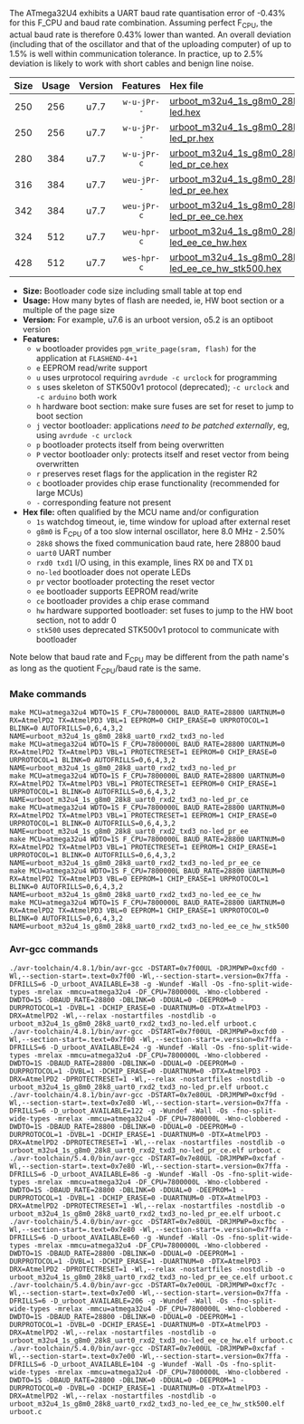 The ATmega32U4 exhibits a UART baud rate quantisation error of -0.43% for this F_CPU and baud rate combination. Assuming perfect F<sub>CPU</sub>, the actual baud rate is therefore 0.43% lower than wanted. An overall deviation (including that of the oscillator and that of the uploading computer) of up to 1.5% is well within communication tolerance. In practice, up to 2.5% deviation is likely to work with short cables and benign line noise.

|Size|Usage|Version|Features|Hex file|
|:-:|:-:|:-:|:-:|:--|
|250|256|u7.7|`w-u-jPr--`|[urboot_m32u4_1s_g8m0_28k8_uart0_rxd2_txd3_no-led.hex](https://raw.githubusercontent.com/stefanrueger/urboot.hex/main/mcus/atmega32u4/watchdog_1_s/internal_oscillator_g-2.50%25/%2B8m000000_hz/%2B%2B28k8_baud/uart0_rxd2_txd3/no-led/urboot_m32u4_1s_g8m0_28k8_uart0_rxd2_txd3_no-led.hex)|
|250|256|u7.7|`w-u-jPr--`|[urboot_m32u4_1s_g8m0_28k8_uart0_rxd2_txd3_no-led_pr.hex](https://raw.githubusercontent.com/stefanrueger/urboot.hex/main/mcus/atmega32u4/watchdog_1_s/internal_oscillator_g-2.50%25/%2B8m000000_hz/%2B%2B28k8_baud/uart0_rxd2_txd3/no-led/urboot_m32u4_1s_g8m0_28k8_uart0_rxd2_txd3_no-led_pr.hex)|
|280|384|u7.7|`w-u-jPr-c`|[urboot_m32u4_1s_g8m0_28k8_uart0_rxd2_txd3_no-led_pr_ce.hex](https://raw.githubusercontent.com/stefanrueger/urboot.hex/main/mcus/atmega32u4/watchdog_1_s/internal_oscillator_g-2.50%25/%2B8m000000_hz/%2B%2B28k8_baud/uart0_rxd2_txd3/no-led/urboot_m32u4_1s_g8m0_28k8_uart0_rxd2_txd3_no-led_pr_ce.hex)|
|316|384|u7.7|`weu-jPr--`|[urboot_m32u4_1s_g8m0_28k8_uart0_rxd2_txd3_no-led_pr_ee.hex](https://raw.githubusercontent.com/stefanrueger/urboot.hex/main/mcus/atmega32u4/watchdog_1_s/internal_oscillator_g-2.50%25/%2B8m000000_hz/%2B%2B28k8_baud/uart0_rxd2_txd3/no-led/urboot_m32u4_1s_g8m0_28k8_uart0_rxd2_txd3_no-led_pr_ee.hex)|
|342|384|u7.7|`weu-jPr-c`|[urboot_m32u4_1s_g8m0_28k8_uart0_rxd2_txd3_no-led_pr_ee_ce.hex](https://raw.githubusercontent.com/stefanrueger/urboot.hex/main/mcus/atmega32u4/watchdog_1_s/internal_oscillator_g-2.50%25/%2B8m000000_hz/%2B%2B28k8_baud/uart0_rxd2_txd3/no-led/urboot_m32u4_1s_g8m0_28k8_uart0_rxd2_txd3_no-led_pr_ee_ce.hex)|
|324|512|u7.7|`weu-hpr-c`|[urboot_m32u4_1s_g8m0_28k8_uart0_rxd2_txd3_no-led_ee_ce_hw.hex](https://raw.githubusercontent.com/stefanrueger/urboot.hex/main/mcus/atmega32u4/watchdog_1_s/internal_oscillator_g-2.50%25/%2B8m000000_hz/%2B%2B28k8_baud/uart0_rxd2_txd3/no-led/urboot_m32u4_1s_g8m0_28k8_uart0_rxd2_txd3_no-led_ee_ce_hw.hex)|
|428|512|u7.7|`wes-hpr-c`|[urboot_m32u4_1s_g8m0_28k8_uart0_rxd2_txd3_no-led_ee_ce_hw_stk500.hex](https://raw.githubusercontent.com/stefanrueger/urboot.hex/main/mcus/atmega32u4/watchdog_1_s/internal_oscillator_g-2.50%25/%2B8m000000_hz/%2B%2B28k8_baud/uart0_rxd2_txd3/no-led/urboot_m32u4_1s_g8m0_28k8_uart0_rxd2_txd3_no-led_ee_ce_hw_stk500.hex)|

- **Size:** Bootloader code size including small table at top end
- **Usage:** How many bytes of flash are needed, ie, HW boot section or a multiple of the page size
- **Version:** For example, u7.6 is an urboot version, o5.2 is an optiboot version
- **Features:**
  + `w` bootloader provides `pgm_write_page(sram, flash)` for the application at `FLASHEND-4+1`
  + `e` EEPROM read/write support
  + `u` uses urprotocol requiring `avrdude -c urclock` for programming
  + `s` uses skeleton of STK500v1 protocol (deprecated); `-c urclock` and `-c arduino` both work
  + `h` hardware boot section: make sure fuses are set for reset to jump to boot section
  + `j` vector bootloader: applications *need to be patched externally*, eg, using `avrdude -c urclock`
  + `p` bootloader protects itself from being overwritten
  + `P` vector bootloader only: protects itself and reset vector from being overwritten
  + `r` preserves reset flags for the application in the register R2
  + `c` bootloader provides chip erase functionality (recommended for large MCUs)
  + `-` corresponding feature not present
- **Hex file:** often qualified by the MCU name and/or configuration
  + `1s` watchdog timeout, ie, time window for upload after external reset
  + `g8m0` is F<sub>CPU</sub> of a too slow internal oscillator, here 8.0 MHz - 2.50%
  + `28k8` shows the fixed communication baud rate, here 28800 baud
  + `uart0` UART number
  + `rxd0 txd1` I/O using, in this example, lines RX `D0` and TX `D1`
  + `no-led` bootloader does not operate LEDs
  + `pr` vector bootloader protecting the reset vector
  + `ee` bootloader supports EEPROM read/write
  + `ce` bootloader provides a chip erase command
  + `hw` hardware supported bootloader: set fuses to jump to the HW boot section, not to addr 0
  + `stk500` uses deprecated STK500v1 protocol to communicate with bootloader


Note below that baud rate and F<sub>CPU</sub> may be different from the path name's as long as the quotient F<sub>CPU</sub>/baud rate is the same.

### Make commands
```
make MCU=atmega32u4 WDTO=1S F_CPU=7800000L BAUD_RATE=28800 UARTNUM=0 RX=AtmelPD2 TX=AtmelPD3 VBL=1 EEPROM=0 CHIP_ERASE=0 URPROTOCOL=1 BLINK=0 AUTOFRILLS=0,6,4,3,2 NAME=urboot_m32u4_1s_g8m0_28k8_uart0_rxd2_txd3_no-led
make MCU=atmega32u4 WDTO=1S F_CPU=7800000L BAUD_RATE=28800 UARTNUM=0 RX=AtmelPD2 TX=AtmelPD3 VBL=1 PROTECTRESET=1 EEPROM=0 CHIP_ERASE=0 URPROTOCOL=1 BLINK=0 AUTOFRILLS=0,6,4,3,2 NAME=urboot_m32u4_1s_g8m0_28k8_uart0_rxd2_txd3_no-led_pr
make MCU=atmega32u4 WDTO=1S F_CPU=7800000L BAUD_RATE=28800 UARTNUM=0 RX=AtmelPD2 TX=AtmelPD3 VBL=1 PROTECTRESET=1 EEPROM=0 CHIP_ERASE=1 URPROTOCOL=1 BLINK=0 AUTOFRILLS=0,6,4,3,2 NAME=urboot_m32u4_1s_g8m0_28k8_uart0_rxd2_txd3_no-led_pr_ce
make MCU=atmega32u4 WDTO=1S F_CPU=7800000L BAUD_RATE=28800 UARTNUM=0 RX=AtmelPD2 TX=AtmelPD3 VBL=1 PROTECTRESET=1 EEPROM=1 CHIP_ERASE=0 URPROTOCOL=1 BLINK=0 AUTOFRILLS=0,6,4,3,2 NAME=urboot_m32u4_1s_g8m0_28k8_uart0_rxd2_txd3_no-led_pr_ee
make MCU=atmega32u4 WDTO=1S F_CPU=7800000L BAUD_RATE=28800 UARTNUM=0 RX=AtmelPD2 TX=AtmelPD3 VBL=1 PROTECTRESET=1 EEPROM=1 CHIP_ERASE=1 URPROTOCOL=1 BLINK=0 AUTOFRILLS=0,6,4,3,2 NAME=urboot_m32u4_1s_g8m0_28k8_uart0_rxd2_txd3_no-led_pr_ee_ce
make MCU=atmega32u4 WDTO=1S F_CPU=7800000L BAUD_RATE=28800 UARTNUM=0 RX=AtmelPD2 TX=AtmelPD3 VBL=0 EEPROM=1 CHIP_ERASE=1 URPROTOCOL=1 BLINK=0 AUTOFRILLS=0,6,4,3,2 NAME=urboot_m32u4_1s_g8m0_28k8_uart0_rxd2_txd3_no-led_ee_ce_hw
make MCU=atmega32u4 WDTO=1S F_CPU=7800000L BAUD_RATE=28800 UARTNUM=0 RX=AtmelPD2 TX=AtmelPD3 VBL=0 EEPROM=1 CHIP_ERASE=1 URPROTOCOL=0 BLINK=0 AUTOFRILLS=0,6,4,3,2 NAME=urboot_m32u4_1s_g8m0_28k8_uart0_rxd2_txd3_no-led_ee_ce_hw_stk500
```

### Avr-gcc commands
```
./avr-toolchain/4.8.1/bin/avr-gcc -DSTART=0x7f00UL -DRJMPWP=0xcfd0 -Wl,--section-start=.text=0x7f00 -Wl,--section-start=.version=0x7ffa -DFRILLS=6 -D_urboot_AVAILABLE=38 -g -Wundef -Wall -Os -fno-split-wide-types -mrelax -mmcu=atmega32u4 -DF_CPU=7800000L -Wno-clobbered -DWDTO=1S -DBAUD_RATE=28800 -DBLINK=0 -DDUAL=0 -DEEPROM=0 -DURPROTOCOL=1 -DVBL=1 -DCHIP_ERASE=0 -DUARTNUM=0 -DTX=AtmelPD3 -DRX=AtmelPD2 -Wl,--relax -nostartfiles -nostdlib -o urboot_m32u4_1s_g8m0_28k8_uart0_rxd2_txd3_no-led.elf urboot.c
./avr-toolchain/4.8.1/bin/avr-gcc -DSTART=0x7f00UL -DRJMPWP=0xcfd0 -Wl,--section-start=.text=0x7f00 -Wl,--section-start=.version=0x7ffa -DFRILLS=6 -D_urboot_AVAILABLE=24 -g -Wundef -Wall -Os -fno-split-wide-types -mrelax -mmcu=atmega32u4 -DF_CPU=7800000L -Wno-clobbered -DWDTO=1S -DBAUD_RATE=28800 -DBLINK=0 -DDUAL=0 -DEEPROM=0 -DURPROTOCOL=1 -DVBL=1 -DCHIP_ERASE=0 -DUARTNUM=0 -DTX=AtmelPD3 -DRX=AtmelPD2 -DPROTECTRESET=1 -Wl,--relax -nostartfiles -nostdlib -o urboot_m32u4_1s_g8m0_28k8_uart0_rxd2_txd3_no-led_pr.elf urboot.c
./avr-toolchain/4.8.1/bin/avr-gcc -DSTART=0x7e80UL -DRJMPWP=0xcf9d -Wl,--section-start=.text=0x7e80 -Wl,--section-start=.version=0x7ffa -DFRILLS=6 -D_urboot_AVAILABLE=122 -g -Wundef -Wall -Os -fno-split-wide-types -mrelax -mmcu=atmega32u4 -DF_CPU=7800000L -Wno-clobbered -DWDTO=1S -DBAUD_RATE=28800 -DBLINK=0 -DDUAL=0 -DEEPROM=0 -DURPROTOCOL=1 -DVBL=1 -DCHIP_ERASE=1 -DUARTNUM=0 -DTX=AtmelPD3 -DRX=AtmelPD2 -DPROTECTRESET=1 -Wl,--relax -nostartfiles -nostdlib -o urboot_m32u4_1s_g8m0_28k8_uart0_rxd2_txd3_no-led_pr_ce.elf urboot.c
./avr-toolchain/5.4.0/bin/avr-gcc -DSTART=0x7e80UL -DRJMPWP=0xcfaf -Wl,--section-start=.text=0x7e80 -Wl,--section-start=.version=0x7ffa -DFRILLS=6 -D_urboot_AVAILABLE=86 -g -Wundef -Wall -Os -fno-split-wide-types -mrelax -mmcu=atmega32u4 -DF_CPU=7800000L -Wno-clobbered -DWDTO=1S -DBAUD_RATE=28800 -DBLINK=0 -DDUAL=0 -DEEPROM=1 -DURPROTOCOL=1 -DVBL=1 -DCHIP_ERASE=0 -DUARTNUM=0 -DTX=AtmelPD3 -DRX=AtmelPD2 -DPROTECTRESET=1 -Wl,--relax -nostartfiles -nostdlib -o urboot_m32u4_1s_g8m0_28k8_uart0_rxd2_txd3_no-led_pr_ee.elf urboot.c
./avr-toolchain/5.4.0/bin/avr-gcc -DSTART=0x7e80UL -DRJMPWP=0xcfbc -Wl,--section-start=.text=0x7e80 -Wl,--section-start=.version=0x7ffa -DFRILLS=6 -D_urboot_AVAILABLE=60 -g -Wundef -Wall -Os -fno-split-wide-types -mrelax -mmcu=atmega32u4 -DF_CPU=7800000L -Wno-clobbered -DWDTO=1S -DBAUD_RATE=28800 -DBLINK=0 -DDUAL=0 -DEEPROM=1 -DURPROTOCOL=1 -DVBL=1 -DCHIP_ERASE=1 -DUARTNUM=0 -DTX=AtmelPD3 -DRX=AtmelPD2 -DPROTECTRESET=1 -Wl,--relax -nostartfiles -nostdlib -o urboot_m32u4_1s_g8m0_28k8_uart0_rxd2_txd3_no-led_pr_ee_ce.elf urboot.c
./avr-toolchain/5.4.0/bin/avr-gcc -DSTART=0x7e00UL -DRJMPWP=0xcf7c -Wl,--section-start=.text=0x7e00 -Wl,--section-start=.version=0x7ffa -DFRILLS=6 -D_urboot_AVAILABLE=206 -g -Wundef -Wall -Os -fno-split-wide-types -mrelax -mmcu=atmega32u4 -DF_CPU=7800000L -Wno-clobbered -DWDTO=1S -DBAUD_RATE=28800 -DBLINK=0 -DDUAL=0 -DEEPROM=1 -DURPROTOCOL=1 -DVBL=0 -DCHIP_ERASE=1 -DUARTNUM=0 -DTX=AtmelPD3 -DRX=AtmelPD2 -Wl,--relax -nostartfiles -nostdlib -o urboot_m32u4_1s_g8m0_28k8_uart0_rxd2_txd3_no-led_ee_ce_hw.elf urboot.c
./avr-toolchain/5.4.0/bin/avr-gcc -DSTART=0x7e00UL -DRJMPWP=0xcfaf -Wl,--section-start=.text=0x7e00 -Wl,--section-start=.version=0x7ffa -DFRILLS=6 -D_urboot_AVAILABLE=104 -g -Wundef -Wall -Os -fno-split-wide-types -mrelax -mmcu=atmega32u4 -DF_CPU=7800000L -Wno-clobbered -DWDTO=1S -DBAUD_RATE=28800 -DBLINK=0 -DDUAL=0 -DEEPROM=1 -DURPROTOCOL=0 -DVBL=0 -DCHIP_ERASE=1 -DUARTNUM=0 -DTX=AtmelPD3 -DRX=AtmelPD2 -Wl,--relax -nostartfiles -nostdlib -o urboot_m32u4_1s_g8m0_28k8_uart0_rxd2_txd3_no-led_ee_ce_hw_stk500.elf urboot.c
```

